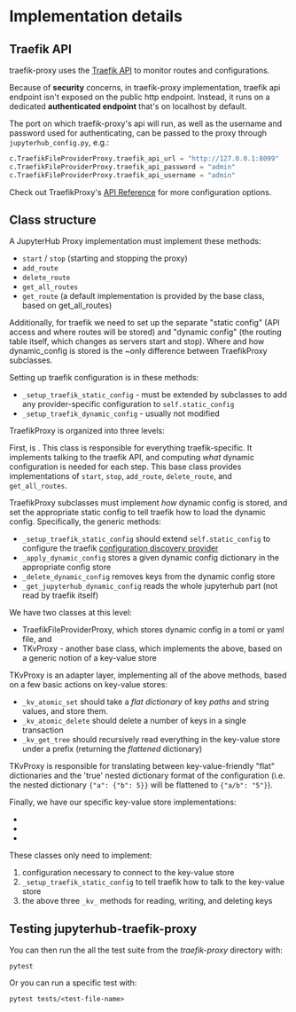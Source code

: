 # Implementation details

## Traefik API

traefik-proxy uses the [Traefik API](https://doc.traefik.io/traefik/operations/api/) to monitor routes and configurations.

Because of **security** concerns, in traefik-proxy implementation, traefik api endpoint isn't exposed on the public http endpoint. Instead, it runs on a dedicated **authenticated endpoint** that's on localhost by default.

The port on which traefik-proxy's api will run, as well as the username and password used for authenticating, can be passed to the proxy through `jupyterhub_config.py`, e.g.:

```python
c.TraefikFileProviderProxy.traefik_api_url = "http://127.0.0.1:8099"
c.TraefikFileProviderProxy.traefik_api_password = "admin"
c.TraefikFileProviderProxy.traefik_api_username = "admin"
```

Check out TraefikProxy's [API Reference](TraefikProxy) for more configuration options.

## Class structure

A JupyterHub Proxy implementation must implement these methods:

- `start` / `stop` (starting and stopping the proxy)
- `add_route`
- `delete_route`
- `get_all_routes`
- `get_route` (a default implementation is provided by the base class, based on get_all_routes)

Additionally, for traefik we need to set up the separate "static config" (API access and where routes will be stored) and "dynamic config" (the routing table itself, which changes as servers start and stop).
Where and how dynamic_config is stored is the ~only difference between TraefikProxy subclasses.

Setting up traefik configuration is in these methods:

- `_setup_traefik_static_config` - must be extended by subclasses to add any provider-specific configuration to `self.static_config`
- `_setup_traefik_dynamic_config` - usually not modified

TraefikProxy is organized into three levels:

First, is [](TraefikProxy). This class is responsible for everything traefik-specific.
It implements talking to the traefik API, and computing _what_ dynamic configuration is needed for each step.
This base class provides implementations of `start`, `stop`, `add_route`, `delete_route`, and `get_all_routes`.

TraefikProxy subclasses must implement _how_ dynamic config is stored, and set the appropriate static config to tell traefik how to load the dynamic config.
Specifically, the generic methods:

- `_setup_traefik_static_config` should extend `self.static_config` to configure the traefik [configuration discovery provider](https://doc.traefik.io/traefik/providers/overview/)
- `_apply_dynamic_config` stores a given dynamic config dictionary in the appropriate config store
- `_delete_dynamic_config` removes keys from the dynamic config store
- `_get_jupyterhub_dynamic_config` reads the whole jupyterhub part (not read by traefik itself)

We have two classes at this level:

- TraefikFileProviderProxy, which stores dynamic config in a toml or yaml file, and
- TKvProxy - another base class, which implements the above, based on a generic notion of a key-value store

TKvProxy is an adapter layer, implementing all of the above methods, based on a few basic actions on key-value stores:

- `_kv_atomic_set` should take a _flat dictionary_ of key _paths_ and string values, and store them.
- `_kv_atomic_delete` should delete a number of keys in a single transaction
- `_kv_get_tree` should recursively read everything in the key-value store under a prefix (returning the _flattened_ dictionary)

TKvProxy is responsible for translating between key-value-friendly "flat" dictionaries and the 'true' nested dictionary format of the configuration (i.e. the nested dictionary `{"a": {"b": 5}}` will be flattened to `{"a/b": "5"}`).

Finally, we have our specific key-value store implementations:

- [](TraefikRedisProxy)
- [](TraefikEtcdProxy)
- [](TraefikConsulProxy)

These classes only need to implement:

1. configuration necessary to connect to the key-value store
2. `_setup_traefik_static_config` to tell traefik how to talk to the key-value store
3. the above three `_kv_` methods for reading, writing, and deleting keys

## Testing jupyterhub-traefik-proxy

You can then run the all the test suite from the _traefik-proxy_ directory with:

```shell
pytest
```

Or you can run a specific test with:

```shell
pytest tests/<test-file-name>
```
